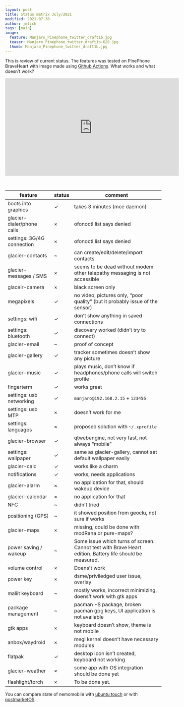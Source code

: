 ```yaml
---
layout: post
title: Status matrix July/2021
modified: 2021-07-30
author: jmlich
tags: [main]
image:
  feature: Manjaro_Pinephone_twitter_draft1b.jpg
  teaser: Manjaro_Pinephone_twitter_draft1b-620.jpg
  thumb: Manjaro_Pinephone_twitter_draft1b.jpg
---
```


This is review of current status. The features was tested on PinePhone BraveHeart with image made using [Github Actions](https://github.com/jmlich/nemo-images/releases). What works and what doesn’t work?

<iframe width="560" height="315" src="https://www.youtube.com/embed/IV1uIGQxENY" title="YouTube video player" frameborder="0" allow="accelerometer; autoplay; clipboard-write; encrypted-media; gyroscope; picture-in-picture" allowfullscreen></iframe>

&nbsp;

| feature  | status  | comment  |
|----------|---------|----------|
| boots into graphics	|	✓	|	takes 3 minutes (mce daemon)                                                |
| glacier-dialer/phone calls	|	×	|	ofonoctl list says denied                                           |
| settings: 3G/4G connection	|	×	|	ofonoctl list says denied                                           |
| glacier-contacts	|	~	|	can create/edit/delete/import contacts                                          |
| glacier-messages / SMS	|	×	|	seems to be dead without modem  other telepathy messaging is not accessible  |
| glaceir-camera	|	×	|	black screen only                                                               |
| megapixels	|	✓	|	no video, pictures only, “poor quality” (but it probably issue of the sensor)       |
| settings: wifi	|	✓	|	don’t show anything in saved connections                                        |
| settings: bluetooth	|	✓	|	discovery worked (didn’t try to connect)                                    |
| glacier-email	|	~	|	proof of concept                                                                    |
| glacier-gallery	|	✓	|	tracker sometimes doesn’t show any picture                                      |
| glacier-music	|	✓	|	plays music, don’t know if headphones/phone calls will switch profile               |
| fingerterm	|	✓	|	works great                                                                         |
| settings: usb networking	|	✓	|	`manjaro@192.168.2.15` + `123456`                                           |
| settings: usb MTP	|	×	|	doesn’t work for me                                                             |
| settings: languages	|	×	|	proposed solution with `~/.xprofile`                                          |
| glacier-browser	|	✓	|	qtwebengine, not very fast, not always “mobile”                                 |
| settings: wallpaper	|	✓	|	same as glacier-gallery, cannot set default wallpaper easily                |
| glacier-calc	|	✓	|	works like a charm                                                                  |
| notifications	|	✓	|	works, needs applications                                                           |
| glacier-alarm	|	×	|	no application for that, should wakeup device                                       |
| glacier-calendar	|	×	|	no application for that                                                         |
| NFC	|	~	|	didn’t tried                                                                                |
| positioning (GPS)	|	~	|	it showed position from geoclu, not sure if works                               |
| glacier-maps	|	×	|	missing, could be done with modRana or pure-maps?                                   |
| power saving / wakeup 	|	~	|	Some issue which turns of screen. Cannot test with Brave Heart edition. Battery life should be measured. |
| volume control	|	×	|	Doens’t work                                                                    |
| power key	|	×	|	dsme/priviledged user issue, overlay                                                    |
| maliit keyboard	|	~	|	mostly works, incorrect minimizing, doens’t work with gtk apps                  |
| package management	|	~	|	pacman -S package, broken pacman gpg keys, UI application is not available  |
| gtk apps	|	×	|	keyboard doesn’t show, theme is not mobile                                              |
| anbox/waydroid	|	×	|	megi kernel doesn’t have necessary modules                                      |
| flatpak	|	✓	|	desktop icon isn’t created, keyboard not working                                        |
| glacier-weather	|	×	|	some app with OS integration should be done yet |
| flashlight/torch	|	×	|	To be done yet. |

You can compare state of nemomobile with [ubuntu touch](https://devices.ubuntu-touch.io/device/pinephone/) or with [postmarketOS](https://wiki.postmarketos.org/wiki/PINE64_PinePhone_(pine64-pinephone)).
